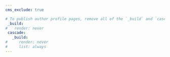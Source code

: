 ```yaml
---
cms_exclude: true

# To publish author profile pages, remove all of the `_build` and `cascade` settings below.
 _build:
#   render: never
 cascade:
   _build:
#     render: never
#     list: always
---
```

